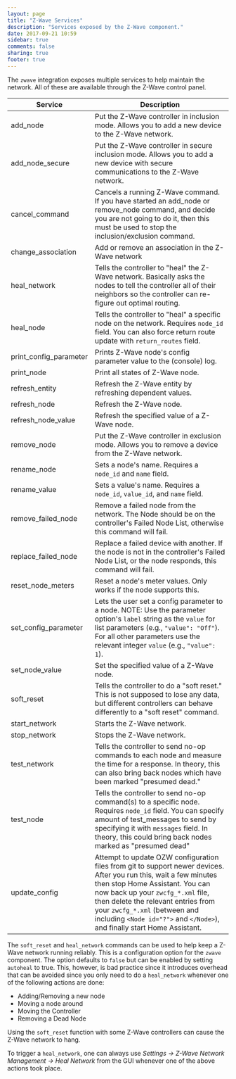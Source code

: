 ```yaml
---
layout: page
title: "Z-Wave Services"
description: "Services exposed by the Z-Wave component."
date: 2017-09-21 10:59
sidebar: true
comments: false
sharing: true
footer: true
---
```


The `zwave` integration exposes multiple services to help maintain the network. All of these are available through the Z-Wave control panel.

| Service                | Description                                                                                                                                  |
| ---------------------- | -------------------------------------------------------------------------------------------------------------------------------------------- |
| add_node               | Put the Z-Wave controller in inclusion mode. Allows you to add a new device to the Z-Wave network.                                           |
| add_node_secure        | Put the Z-Wave controller in secure inclusion mode. Allows you to add a new device with secure communications to the Z-Wave network.         |
| cancel_command         | Cancels a running Z-Wave command. If you have started an add_node or remove_node command, and decide you are not going to do it, then this must be used to stop the inclusion/exclusion command. |
| change_association     | Add or remove an association in the Z-Wave network                                                                                           |
| heal_network           | Tells the controller to "heal" the Z-Wave network. Basically asks the nodes to tell the controller all of their neighbors so the controller can re-figure out optimal routing.             |
| heal_node              | Tells the controller to "heal" a specific node on the network. Requires `node_id` field. You can also force return route update with `return_routes` field.
| print_config_parameter | Prints Z-Wave node's config parameter value to the (console) log.                                                                            |
| print_node             | Print all states of Z-Wave node.                                                                                                             |
| refresh_entity         | Refresh the Z-Wave entity by refreshing dependent values.                                                                                    |
| refresh_node           | Refresh the Z-Wave node.                                                                                                                     |
| refresh_node_value     | Refresh the specified value of a Z-Wave node.                                                                                                |
| remove_node            | Put the Z-Wave controller in exclusion mode. Allows you to remove a device from the Z-Wave network.                                          |
| rename_node            | Sets a node's name. Requires a `node_id` and `name` field.                                                                                   |
| rename_value           | Sets a value's name. Requires a `node_id`, `value_id`, and `name` field.                                                                     |
| remove_failed_node     | Remove a failed node from the network. The Node should be on the controller's Failed Node List, otherwise this command will fail.            |
| replace_failed_node    | Replace a failed device with another. If the node is not in the controller's Failed Node List, or the node responds, this command will fail. |
| reset_node_meters      | Reset a node's meter values. Only works if the node supports this.                                                                           |
| set_config_parameter   | Lets the user set a config parameter to a node. NOTE: Use the parameter option's `label` string as the `value` for list parameters (e.g., `"value": "Off"`). For all other parameters use the relevant integer `value` (e.g., `"value": 1`). |
| set_node_value         | Set the specified value of a Z-Wave node.                                                                                                    |
| soft_reset             | Tells the controller to do a "soft reset." This is not supposed to lose any data, but different controllers can behave differently to a "soft reset" command. |
| start_network          | Starts the Z-Wave network.                                                                                                                   |
| stop_network           | Stops the Z-Wave network.                                                                                                                    |
| test_network           | Tells the controller to send no-op commands to each node and measure the time for a response. In theory, this can also bring back nodes which have been marked "presumed dead."             |
| test_node              | Tells the controller to send no-op command(s) to a specific node. Requires `node_id` field. You can specify amount of test_messages to send by specifying it with `messages` field. In theory, this could bring back nodes marked as "presumed dead"
| update_config          | Attempt to update OZW configuration files from git to support newer devices. After you run this, wait a few minutes then stop Home Assistant. You can now back up your `zwcfg_*.xml` file, then delete the relevant entries from your `zwcfg_*.xml` (between and including `<Node id="?">` and `</Node>`), and finally start Home Assistant. |

The `soft_reset` and `heal_network` commands can be used to help keep a Z-Wave network running reliably. This is a configuration option for the `zwave` component. The option defaults to `false` but can be enabled by setting `autoheal` to true. This, however, is bad practice since it introduces overhead that can be avoided since you only need to do a `heal_network` whenever one of the following actions are done:

- Adding/Removing a new node
- Moving a node around
- Moving the Controller
- Removing a Dead Node

<div class='note'>

Using the `soft_reset` function with some Z-Wave controllers can cause the Z-Wave network to hang.

</div>

To trigger a `heal_network`, one can always use *Settings -> Z-Wave Network Management -> Heal Network* from the GUI whenever one of the above actions took place.

